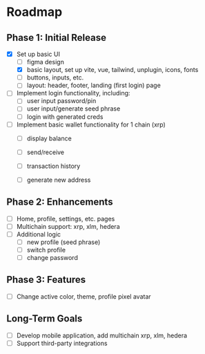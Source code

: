 # Roadmap

## Phase 1: Initial Release
- [x] Set up basic UI
    - [ ] figma design
    - [x] basic layout, set up vite, vue, tailwind, unplugin, icons, fonts
    - [ ] buttons, inputs, etc.
    - [ ] layout: header, footer, landing (first login) page
- [ ] Implement login functionality, including:
    - [ ] user input password/pin
    - [ ] user input/generate seed phrase
    - [ ] login with generated creds
- [ ] Implement basic wallet functionality for 1 chain (xrp)
    - [ ] display balance
    - [ ] send/receive
    - [ ] transaction history
    - [ ] generate new address


## Phase 2: Enhancements
- [ ] Home, profile, settings, etc. pages
- [ ] Multichain support: xrp, xlm, hedera
- [ ] Additional logic
    - [ ] new profile (seed phrase)
    - [ ] switch profile
    - [ ] change password

## Phase 3: Features
- [ ] Change active color, theme, profile pixel avatar

## Long-Term Goals
- [ ] Develop mobile application, add multichain xrp, xlm, hedera
- [ ] Support third-party integrations
